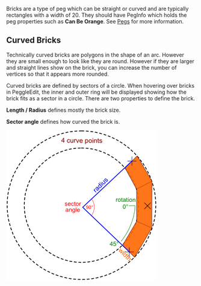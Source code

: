 Bricks are a type of peg which can be straight or curved and are typically rectangles with a width of 20. They should have PegInfo which holds the peg properties such as **Can Be Orange**. See [Pegs](Pegs.md) for more information.

## Curved Bricks ##
Technically curved bricks are polygons in the shape of an arc. However they are small enough to look like they are round. However if they are larger and straight lines show on the brick, you can increase the number of vertices so that it appears more rounded.

Curved bricks are defined by sectors of a circle. When hovering over bricks in PeggleEdit, the inner and outer ring will be displayed showing how the brick fits as a sector in a circle. There are two properties to define the brick.

**Length / Radius** defines mostly the brick size.

**Sector angle** defines how curved the brick is.

![img/brick-concept.png](img/brick-concept.png)